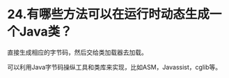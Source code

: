 # 24.有哪些方法可以在运行时动态生成一个Java类？

直接生成相应的字节码，然后交给类加载器去加载。

可以利用Java字节码操纵工具和类库来实现，比如ASM，Javassist，cglib等。
